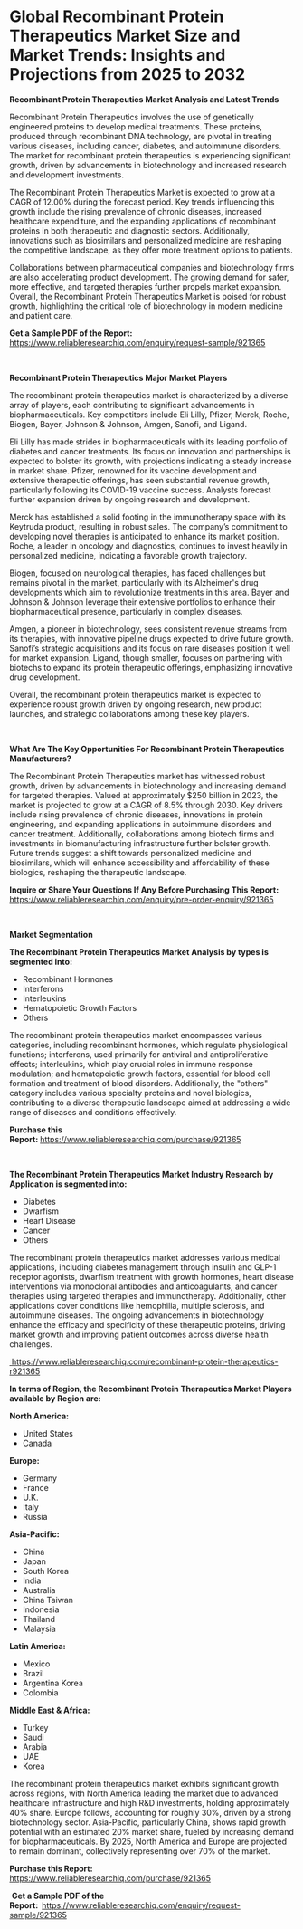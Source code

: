 <p><h1>Global Recombinant Protein Therapeutics Market Size and Market Trends: Insights and Projections from 2025 to 2032</h1></p><p><strong>Recombinant Protein Therapeutics Market Analysis and Latest Trends</strong></p>
<p><p>Recombinant Protein Therapeutics involves the use of genetically engineered proteins to develop medical treatments. These proteins, produced through recombinant DNA technology, are pivotal in treating various diseases, including cancer, diabetes, and autoimmune disorders. The market for recombinant protein therapeutics is experiencing significant growth, driven by advancements in biotechnology and increased research and development investments.</p><p>The Recombinant Protein Therapeutics Market is expected to grow at a CAGR of 12.00% during the forecast period. Key trends influencing this growth include the rising prevalence of chronic diseases, increased healthcare expenditure, and the expanding applications of recombinant proteins in both therapeutic and diagnostic sectors. Additionally, innovations such as biosimilars and personalized medicine are reshaping the competitive landscape, as they offer more treatment options to patients.</p><p>Collaborations between pharmaceutical companies and biotechnology firms are also accelerating product development. The growing demand for safer, more effective, and targeted therapies further propels market expansion. Overall, the Recombinant Protein Therapeutics Market is poised for robust growth, highlighting the critical role of biotechnology in modern medicine and patient care.</p></p>
<p><strong>Get a Sample PDF of the Report:&nbsp;</strong> <a href="https://www.reliableresearchiq.com/enquiry/request-sample/921365?utm_campaign=3166&utm_medium=2&utm_source=Github&utm_content=ia&utm_term=16042025&utm_id=recombinant-protein-therapeutics">https://www.reliableresearchiq.com/enquiry/request-sample/921365</a></p>
<p>&nbsp;</p>
<p><strong>Recombinant Protein Therapeutics Major Market Players</strong></p>
<p><p>The recombinant protein therapeutics market is characterized by a diverse array of players, each contributing to significant advancements in biopharmaceuticals. Key competitors include Eli Lilly, Pfizer, Merck, Roche, Biogen, Bayer, Johnson & Johnson, Amgen, Sanofi, and Ligand.</p><p>Eli Lilly has made strides in biopharmaceuticals with its leading portfolio of diabetes and cancer treatments. Its focus on innovation and partnerships is expected to bolster its growth, with projections indicating a steady increase in market share. Pfizer, renowned for its vaccine development and extensive therapeutic offerings, has seen substantial revenue growth, particularly following its COVID-19 vaccine success. Analysts forecast further expansion driven by ongoing research and development.</p><p>Merck has established a solid footing in the immunotherapy space with its Keytruda product, resulting in robust sales. The company’s commitment to developing novel therapies is anticipated to enhance its market position. Roche, a leader in oncology and diagnostics, continues to invest heavily in personalized medicine, indicating a favorable growth trajectory.</p><p>Biogen, focused on neurological therapies, has faced challenges but remains pivotal in the market, particularly with its Alzheimer's drug developments which aim to revolutionize treatments in this area. Bayer and Johnson & Johnson leverage their extensive portfolios to enhance their biopharmaceutical presence, particularly in complex diseases.</p><p>Amgen, a pioneer in biotechnology, sees consistent revenue streams from its therapies, with innovative pipeline drugs expected to drive future growth. Sanofi’s strategic acquisitions and its focus on rare diseases position it well for market expansion. Ligand, though smaller, focuses on partnering with biotechs to expand its protein therapeutic offerings, emphasizing innovative drug development.</p><p>Overall, the recombinant protein therapeutics market is expected to experience robust growth driven by ongoing research, new product launches, and strategic collaborations among these key players.</p></p>
<p>&nbsp;</p>
<p><strong>What Are The Key Opportunities For Recombinant Protein Therapeutics Manufacturers?</strong></p>
<p><p>The Recombinant Protein Therapeutics market has witnessed robust growth, driven by advancements in biotechnology and increasing demand for targeted therapies. Valued at approximately $250 billion in 2023, the market is projected to grow at a CAGR of 8.5% through 2030. Key drivers include rising prevalence of chronic diseases, innovations in protein engineering, and expanding applications in autoimmune disorders and cancer treatment. Additionally, collaborations among biotech firms and investments in biomanufacturing infrastructure further bolster growth. Future trends suggest a shift towards personalized medicine and biosimilars, which will enhance accessibility and affordability of these biologics, reshaping the therapeutic landscape.</p></p>
<p><strong>Inquire or Share Your Questions If Any Before Purchasing This Report:</strong> <a href="https://www.reliableresearchiq.com/enquiry/pre-order-enquiry/921365?utm_campaign=3166&utm_medium=2&utm_source=Github&utm_content=ia&utm_term=16042025&utm_id=recombinant-protein-therapeutics">https://www.reliableresearchiq.com/enquiry/pre-order-enquiry/921365</a></p>
<p>&nbsp;</p>
<p><strong>Market Segmentation</strong></p>
<p><strong>The Recombinant Protein Therapeutics Market Analysis by types is segmented into:</strong></p>
<p><ul><li>Recombinant Hormones</li><li>Interferons</li><li>Interleukins</li><li>Hematopoietic Growth Factors</li><li>Others</li></ul></p>
<p><p>The recombinant protein therapeutics market encompasses various categories, including recombinant hormones, which regulate physiological functions; interferons, used primarily for antiviral and antiproliferative effects; interleukins, which play crucial roles in immune response modulation; and hematopoietic growth factors, essential for blood cell formation and treatment of blood disorders. Additionally, the "others" category includes various specialty proteins and novel biologics, contributing to a diverse therapeutic landscape aimed at addressing a wide range of diseases and conditions effectively.</p></p>
<p><strong>Purchase this Report:&nbsp;</strong><a href="https://www.reliableresearchiq.com/purchase/921365?utm_campaign=3166&utm_medium=2&utm_source=Github&utm_content=ia&utm_term=16042025&utm_id=recombinant-protein-therapeutics">https://www.reliableresearchiq.com/purchase/921365</a></p>
<p>&nbsp;</p>
<p><strong>The Recombinant Protein Therapeutics Market Industry Research by Application is segmented into:</strong></p>
<p><ul><li>Diabetes</li><li>Dwarfism</li><li>Heart Disease</li><li>Cancer</li><li>Others</li></ul></p>
<p><p>The recombinant protein therapeutics market addresses various medical applications, including diabetes management through insulin and GLP-1 receptor agonists, dwarfism treatment with growth hormones, heart disease interventions via monoclonal antibodies and anticoagulants, and cancer therapies using targeted therapies and immunotherapy. Additionally, other applications cover conditions like hemophilia, multiple sclerosis, and autoimmune diseases. The ongoing advancements in biotechnology enhance the efficacy and specificity of these therapeutic proteins, driving market growth and improving patient outcomes across diverse health challenges.</p></p>
<p><a href="https://www.reliableresearchiq.com/recombinant-protein-therapeutics-r921365?utm_campaign=3166&utm_medium=2&utm_source=Github&utm_content=ia&utm_term=16042025&utm_id=recombinant-protein-therapeutics">&nbsp;https://www.reliableresearchiq.com/recombinant-protein-therapeutics-r921365</a></p>
<p><strong>In terms of Region, the Recombinant Protein Therapeutics Market Players available by Region are:</strong></p>
<p>
    <p> <strong> North America: </strong>
        <ul>
            <li>United States</li>
            <li>Canada</li>
        </ul>
        </p> 
    <p> <strong> Europe: </strong>
        <ul>
            <li>Germany</li>
            <li>France</li>
            <li>U.K.</li>
            <li>Italy</li>
            <li>Russia</li>
        </ul>
        </p> 
    <p> <strong> Asia-Pacific: </strong>
        <ul>
            <li>China</li>
            <li>Japan</li>
            <li>South Korea</li>
            <li>India</li>
            <li>Australia</li>
            <li>China Taiwan</li>
            <li>Indonesia</li>
            <li>Thailand</li>
            <li>Malaysia</li>
        </ul>
        </p> 
    <p> <strong> Latin America: </strong>
        <ul>
            <li>Mexico</li>
            <li>Brazil</li>
            <li>Argentina Korea</li>
            <li>Colombia</li>
        </ul>
        </p> 
    <p> <strong> Middle East & Africa: </strong>
        <ul>
            <li>Turkey</li>
            <li>Saudi</li>
            <li>Arabia</li>
            <li>UAE</li>
            <li>Korea</li>
        </ul>
    </p>
    </p>
<p><p>The recombinant protein therapeutics market exhibits significant growth across regions, with North America leading the market due to advanced healthcare infrastructure and high R&D investments, holding approximately 40% share. Europe follows, accounting for roughly 30%, driven by a strong biotechnology sector. Asia-Pacific, particularly China, shows rapid growth potential with an estimated 20% market share, fueled by increasing demand for biopharmaceuticals. By 2025, North America and Europe are projected to remain dominant, collectively representing over 70% of the market.</p></p>
<p><strong>Purchase this Report: </strong><a href="https://www.reliableresearchiq.com/purchase/921365?utm_campaign=3166&utm_medium=2&utm_source=Github&utm_content=ia&utm_term=16042025&utm_id=recombinant-protein-therapeutics">https://www.reliableresearchiq.com/purchase/921365</a></p>
<p>&nbsp;<strong>Get a Sample PDF of the Report:&nbsp;&nbsp;</strong><a href="https://www.reliableresearchiq.com/enquiry/request-sample/921365?utm_campaign=3166&utm_medium=2&utm_source=Github&utm_content=ia&utm_term=16042025&utm_id=recombinant-protein-therapeutics">https://www.reliableresearchiq.com/enquiry/request-sample/921365</a></p>
<p><strong></strong></p>
<p><p></p><p></p><p></p></p>